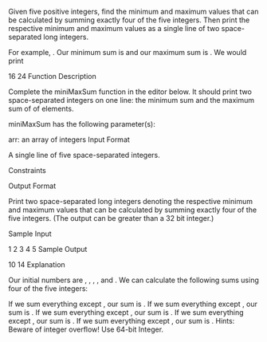 Given five positive integers, find the minimum and maximum values that can be calculated by summing exactly four of the five integers. Then print the respective minimum and maximum values as a single line of two space-separated long integers.

For example, . Our minimum sum is  and our maximum sum is . We would print

16 24
Function Description

Complete the miniMaxSum function in the editor below. It should print two space-separated integers on one line: the minimum sum and the maximum sum of  of  elements.

miniMaxSum has the following parameter(s):

arr: an array of  integers
Input Format

A single line of five space-separated integers.

Constraints


Output Format

Print two space-separated long integers denoting the respective minimum and maximum values that can be calculated by summing exactly four of the five integers. (The output can be greater than a 32 bit integer.)

Sample Input

1 2 3 4 5
Sample Output

10 14
Explanation

Our initial numbers are , , , , and . We can calculate the following sums using four of the five integers:

If we sum everything except , our sum is .
If we sum everything except , our sum is .
If we sum everything except , our sum is .
If we sum everything except , our sum is .
If we sum everything except , our sum is .
Hints: Beware of integer overflow! Use 64-bit Integer.